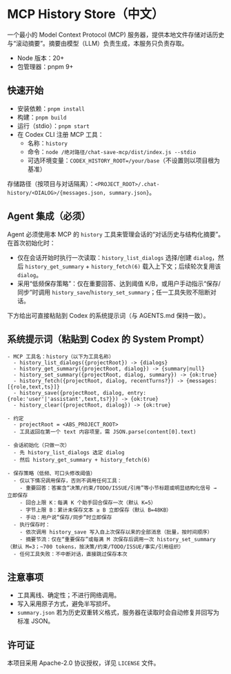 # MCP History Store（中文）

一个最小的 Model Context Protocol (MCP) 服务器，提供本地文件存储对话历史与“滚动摘要”。摘要由模型（LLM）负责生成，本服务只负责存取。

- Node 版本：20+
- 包管理器：pnpm 9+

## 快速开始
- 安装依赖：`pnpm install`
- 构建：`pnpm build`
- 运行（stdio）：`pnpm start`
- 在 Codex CLI 注册 MCP 工具：
  - 名称：`history`
  - 命令：`node /绝对路径/chat-save-mcp/dist/index.js --stdio`
  - 可选环境变量：`CODEX_HISTORY_ROOT=/your/base`（不设置则以项目根为基准）

存储路径（按项目与对话隔离）：`<PROJECT_ROOT>/.chat-history/<DIALOG>/{messages.json, summary.json}`。

## Agent 集成（必须）
Agent 必须使用本 MCP 的 `history` 工具来管理会话的“对话历史与结构化摘要”。在首次初始化时：

- 仅在会话开始时执行一次读取：`history_list_dialogs` 选择/创建 `dialog`，然后 `history_get_summary` + `history_fetch(6)` 载入上下文；后续轮次复用该 `dialog`。
- 采用“低频保存策略”：仅在重要回答、达到阈值 K/B，或用户手动指示“保存/同步”时调用 `history_save`/`history_set_summary`；任一工具失败不阻断对话。

下方给出可直接粘贴到 Codex 的系统提示词（与 AGENTS.md 保持一致）。

## 系统提示词（粘贴到 Codex 的 System Prompt）
```text
- MCP 工具名：history（以下为工具名称）
  - history_list_dialogs({projectRoot}) -> {dialogs}
  - history_get_summary({projectRoot, dialog}) -> {summary|null}
  - history_set_summary({projectRoot, dialog, summary}) -> {ok:true}
  - history_fetch({projectRoot, dialog, recentTurns?}) -> {messages:[{role,text,ts}]}
  - history_save({projectRoot, dialog, entry:{role:'user'|'assistant',text,ts?}}) -> {ok:true}
  - history_clear({projectRoot, dialog}) -> {ok:true}

- 约定
  - projectRoot = <ABS_PROJECT_ROOT>
  - 工具返回在第一个 text 内容项里，需 JSON.parse(content[0].text)

- 会话初始化（只做一次）
  - 先 history_list_dialogs 选定 dialog
  - 然后 history_get_summary + history_fetch(6)

- 保存策略（低频、可口头修改阈值）
  - 仅以下情况调用保存，否则不调用任何工具：
    - 重要回答：答案含“决策/约束/TODO/ISSUE/引用”等小节标题或明显结构化信号 → 立即保存
    - 回合上限 K：每满 K 个助手回合保存一次（默认 K=5）
    - 字节上限 B：累计未保存文本 ≥ B 立即保存（默认 B=48KB）
    - 手动：用户说“保存/同步”时立即保存
  - 执行保存时：
    - 依次调用 history_save 写入自上次保存以来的全部消息（批量，按时间顺序）
    - 摘要节流：仅在“重要保存”或每满 M 次保存后调用一次 history_set_summary（默认 M=3；~700 tokens，按决策/约束/TODO/ISSUE/事实/引用组织）
  - 任何工具失败：不中断对话，直接跳过保存本次
```

## 注意事项
- 工具离线、确定性；不进行网络调用。
- 写入采用原子方式，避免半写损坏。
- `summary.json` 若为历史双重转义格式，服务器在读取时会自动修复并回写为标准 JSON。

## 许可证
本项目采用 Apache-2.0 协议授权，详见 `LICENSE` 文件。
